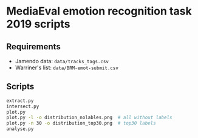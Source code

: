 # MediaEval emotion recognition task 2019 scripts

## Requirements

* Jamendo data: `data/tracks_tags.csv`
* Warriner's list: `data/BRM-emot-submit.csv`

## Scripts

```bash
extract.py
intersect.py
plot.py 
plot.py -l -o distribution_nolables.png  # all without labels
plot.py -n 30 -o distribution_top30.png  # top30 labels
analyse.py
```
